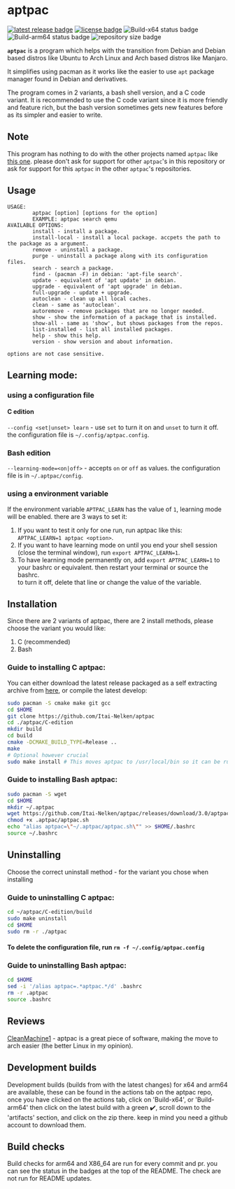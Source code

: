 # aptpac

[![latest release badge](https://img.shields.io/github/v/release/Itai-Nelken/aptpac?include_prereleases&style=flat-square)](https://github.com/Itai-Nelken/aptpac/releases/latest) [![license badge](https://img.shields.io/github/license/Itai-Nelken/aptpac?style=flat-square)](https://github.com/Itai-Nelken/aptpac/blob/main/LICENSE) ![Build-x64 status badge](https://img.shields.io/github/workflow/status/Itai-Nelken/aptpac/Build-x64?label=Build%20x64&style=flat-square) ![Build-arm64 status badge](https://img.shields.io/github/workflow/status/Itai-Nelken/aptpac/Build-arm64?label=Build%20arm64&style=flat-square) ![repository size badge](https://img.shields.io/github/repo-size/Itai-Nelken/aptpac?style=flat-square)
<!--![Build-armhf status badge](https://img.shields.io/github/workflow/status/Itai-Nelken/aptpac/Build-armhf?label=Build%20armhf&style=flat-square)-->


**`aptpac`** is a program which helps with the transition from Debian and Debian based distros like Ubuntu to Arch Linux and Arch based distros like Manjaro.

It simplifies using pacman as it works like the easier to use `apt` package manager found in Debian and derivatives.

The program comes in 2 variants, a bash shell version, and a C code variant.
It is recommended to use the C code variant since it is more friendly and feature rich, but the bash version sometimes gets new features before as its simpler and easier to write.

## Note
This program has nothing to do with the other projects named `aptpac` like [this one](https://github.com/FascodeNet/aptpac). please don't ask for support for other `aptpac`'s in this repository or ask for support for this `aptpac` in the other `aptpac`'s repositories.

## Usage

```
USAGE:
        aptpac [option] [options for the option]
        EXAMPLE: aptpac search qemu
AVAILABLE OPTIONS:
        install - install a package.
        install-local - install a local package. accpets the path to the package as a argument.
        remove - uninstall a package.
        purge - uninstall a package along with its configuration files.
        search - search a package.
        find - (pacman -F) in debian: 'apt-file search'.
        update - equivalent of 'apt update' in debian.
        upgrade - equivalent of 'apt upgrade' in debian.
        full-upgrade - update + upgrade.
        autoclean - clean up all local caches.
        clean - same as 'autoclean'.
        autoremove - remove packages that are no longer needed.
        show - show the information of a package that is installed.
        show-all - same as 'show', but shows packages from the repos.
        list-installed - list all installed packages.
        help - show this help.
        version - show version and about information.

options are not case sensitive.
```
## Learning mode:
### using a configuration file
#### C edition
`--config <set|unset> learn` - use `set` to turn it on and `unset` to turn it off. the configuration file is `~/.config/aptpac.config`.
### Bash edition
`--learning-mode=<on|off>` - accepts `on` or `off` as values. the configuration file is in `~/.aptpac/config`.
###  using a environment variable
If the environment variable `APTPAC_LEARN` has the value of `1`, learning mode will be enabled. there are 3 ways to set it:<br>
1) If you want to test it only for one run, run aptpac like this: `APTPAC_LEARN=1 aptpac <option>`.<br>
2) If you want to have learning mode on until you end your shell session (close the terminal window), run `export APTPAC_LEARN=1`.<br>
3) To have learning mode permanently on, add `export APTPAC_LEARN=1` to your bashrc or equivalent. then restart your terminal or source the bashrc.<br>
to turn it off, delete that line or change the value of the variable.

## Installation

Since there are 2 variants of aptpac, there are 2 install methods, please choose the variant you would like:

1) C (recommended)<br>
2) Bash

### Guide to installing C aptpac:

You can either download the latest release packaged as a self extracting archive from [here](https://github.com/Itai-Nelken/aptpac/releases/latest), or compile the latest develop:

``` bash
sudo pacman -S cmake make git gcc
cd $HOME
git clone https://github.com/Itai-Nelken/aptpac
cd ./aptpac/C-edition
mkdir build
cd build 
cmake -DCMAKE_BUILD_TYPE=Release ..
make
# Optional however crucial
sudo make install # This moves aptpac to /usr/local/bin so it can be run easily
```

### Guide to installing Bash aptpac:

``` bash
sudo pacman -S wget
cd $HOME
mkdir ~/.aptpac
wget https://github.com/Itai-Nelken/aptpac/releases/download/3.0/aptpac.sh -O ~/.aptpac/aptpac.sh
chmod +x .aptpac/aptpac.sh
echo "alias aptpac=\"~/.aptpac/aptpac.sh\"" >> $HOME/.bashrc
source ~/.bashrc
```

## Uninstalling

Choose the correct uninstall method - for the variant you chose when installing

### Guide to uninstalling C aptpac:

``` bash
cd ~/aptpac/C-edition/build
sudo make uninstall
cd $HOME
sudo rm -r ./aptpac
```
#### To delete the configuration file, run `rm -f ~/.config/aptpac.config`

### Guide to uninstalling Bash aptpac:

``` bash
cd $HOME
sed -i '/alias aptpac=.*aptpac.*/d' .bashrc
rm -r .aptpac
source .bashrc
```

## Reviews

<a href="https://github.com/CleanMachine1" target="_blank">CleanMachine1</a> - aptpac is a great piece of software, making the move to arch easier (the better Linux in my opinion).

## Development builds

Development builds (builds from with the latest changes) for x64 and arm64 <!--, and armhf-->are available, these can be found in the actions tab on the aptpac repo, once you have clicked on the actions tab, click on 'Build-x64', or 'Build-arm64'<!--, or 'Build-armhf'--> then
click on the latest build with a green ✔️, scroll down to the 'artifacts' section, and click on the zip there.
keep in mind you need a github account to download them.

## Build checks

Build checks for arm64<!--, armhf,--> and X86_64 are run for every commit and pr. you can see the status in the badges at the top of the README.
The check are not run for README updates.

